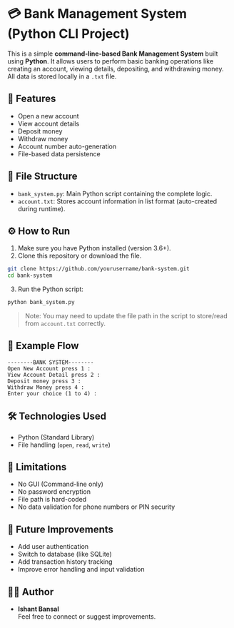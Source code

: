 
# 💳 Bank Management System (Python CLI Project)

This is a simple **command-line-based Bank Management System** built using **Python**. It allows users to perform basic banking operations like creating an account, viewing details, depositing, and withdrawing money. All data is stored locally in a `.txt` file.

## 🧾 Features

- Open a new account
- View account details
- Deposit money
- Withdraw money
- Account number auto-generation
- File-based data persistence

## 📁 File Structure

- `bank_system.py`: Main Python script containing the complete logic.
- `account.txt`: Stores account information in list format (auto-created during runtime).

## ⚙️ How to Run

1. Make sure you have Python installed (version 3.6+).
2. Clone this repository or download the file.

```bash
git clone https://github.com/yourusername/bank-system.git
cd bank-system
```

3. Run the Python script:

```bash
python bank_system.py
```

> Note: You may need to update the file path in the script to store/read from `account.txt` correctly.

## 📌 Example Flow

```text
--------BANK SYSTEM--------
Open New Account press 1 :
View Account Detail press 2 :
Deposit money press 3 :
Withdraw Money press 4 :
Enter your choice (1 to 4) :
```

## 🛠 Technologies Used

- Python (Standard Library)
- File handling (`open`, `read`, `write`)

## 📒 Limitations

- No GUI (Command-line only)
- No password encryption
- File path is hard-coded
- No data validation for phone numbers or PIN security

## 🚀 Future Improvements

- Add user authentication
- Switch to database (like SQLite)
- Add transaction history tracking
- Improve error handling and input validation

## 👨‍💻 Author

- **Ishant Bansal**  
Feel free to connect or suggest improvements.


